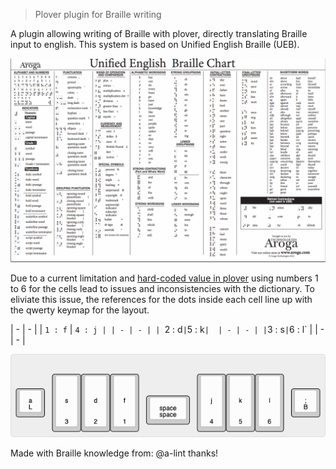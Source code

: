 > Plover plugin for Braille writing

A plugin allowing writing of Braille with plover, directly translating Braille input to english.
This system is based on Unified English Braille (UEB).

![Braille Chart](img/braille-chart.png)

Due to a current limitation and [hard-coded value in plover](https://github.com/openstenoproject/plover/blob/6c5167f48476a499f2a0dbb973f6b77123bde429/plover/steno.py#L21) using numbers 1 to 6 for the cells lead to issues and inconsistencies with the dictionary.
To eliviate this issue, the references for the dots inside each cell line up with the qwerty keymap for the layout.

| - | - |
| `1 : f` | `4 : j |
| - | - |
| `2 : d` | `5 : k` | 
| - | - |
| `3 : s` | `6 : l` | 
| - | - |

![Layout Diagram](img/layout.png)

Made with Braille knowledge from: @a-lint thanks!

